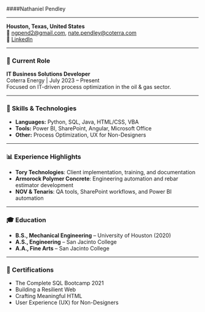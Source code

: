 ####Nathaniel Pendley

---

**Houston, Texas, United States**  
📧 ngpend2@gmail.com, nate.pendley@coterra.com  
🔗 [LinkedIn](https://www.linkedin.com/in/n-p-41ba1419)

---

### 💼 Current Role
**IT Business Solutions Developer**  
Coterra Energy | July 2023 – Present  
Focused on IT-driven process optimization in the oil & gas sector.

---

### 🧠 Skills & Technologies
- **Languages:** Python, SQL, Java, HTML/CSS, VBA  
- **Tools:** Power BI, SharePoint, Angular, Microsoft Office  
- **Other:** Process Optimization, UX for Non-Designers

---

### 📊 Experience Highlights
- **Tory Technologies**: Client implementation, training, and documentation
- **Armorock Polymer Concrete**: Engineering automation and rebar estimator development
- **NOV & Tenaris**: QA tools, SharePoint workflows, and Power BI automation

---

### 🎓 Education
- **B.S., Mechanical Engineering** – University of Houston (2020)  
- **A.S., Engineering** – San Jacinto College  
- **A.A., Fine Arts** – San Jacinto College

---

### 📃 Certifications
- The Complete SQL Bootcamp 2021  
- Building a Resilient Web  
- Crafting Meaningful HTML  
- User Experience (UX) for Non-Designers  
